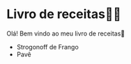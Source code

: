 

# Livro de receitas:man_cook:

Olá! Bem vindo ao meu livro de receitas:wave:

- Strogonoff de Frango
- Pavê

